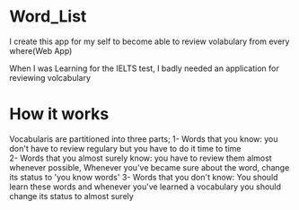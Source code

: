 # Word_List
I create this app for my self to become able to review volabulary from every where(Web App) 

When I was Learning for the IELTS test, I badly needed an application for reviewing volcabulary

# How it works
Vocabularis are partitioned into three parts; 
1- Words that you know: you don't have to review regulary but you have to do it time to time  
2- Words that you almost surely know: you have to review them almost whenever possible, Whenever you've became sure about the word, change its status to 'you know words'
3- Words that you don't know: You should learn these words and whenever you've learned a vocabulary you should change its status to almost surely 
